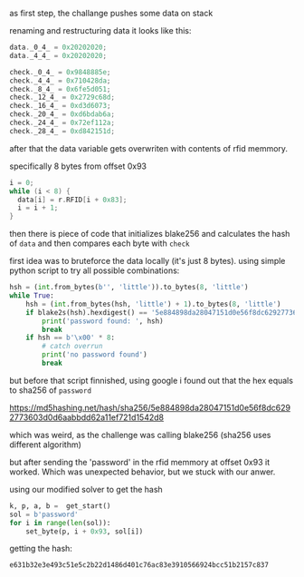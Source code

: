 as first step, the challange pushes some data on stack

renaming and restructuring data it looks like this:
```c
data._0_4_ = 0x20202020;
data._4_4_ = 0x20202020;

check._0_4_ = 0x9848885e;
check._4_4_ = 0x710428da;
check._8_4_ = 0x6fe5d051;
check._12_4_ = 0x2729c68d;
check._16_4_ = 0xd3d6073;
check._20_4_ = 0xd6bdab6a;
check._24_4_ = 0x72ef112a;
check._28_4_ = 0xd842151d;
```

after that the data variable gets overwriten with contents of rfid memmory.

specifically 8 bytes from offset 0x93
```c
i = 0;
while (i < 8) {
  data[i] = r.RFID[i + 0x83];
  i = i + 1;
}
```

then there is piece of code that initializes blake256 and calculates the hash of `data`
and then compares each byte with `check`

first idea was to bruteforce the data locally (it's just 8 bytes).
using simple python script to try all possible combinations:
```python
hsh = (int.from_bytes(b'', 'little')).to_bytes(8, 'little')
while True:
    hsh = (int.from_bytes(hsh, 'little') + 1).to_bytes(8, 'little')
    if blake2s(hsh).hexdigest() == '5e884898da28047151d0e56f8dc6292773603d0d6aabbdd62a11ef721d1542d8':
        print('password found: ', hsh)
        break
    if hsh == b'\x00' * 8:
        # catch overrun
        print('no password found')
        break
```

but before that script finnished, using google i found out that the hex equals to sha256 of `password`

https://md5hashing.net/hash/sha256/5e884898da28047151d0e56f8dc6292773603d0d6aabbdd62a11ef721d1542d8

which was weird, as the challenge was calling blake256 (sha256 uses different algorithm)

but after sending the 'password' in the rfid memmory at offset 0x93 it worked.
Which was unexpected behavior, but we stuck with our anwer.


using our modified solver to get the hash
```python
k, p, a, b =  get_start()
sol = b'password'
for i in range(len(sol)):
    set_byte(p, i + 0x93, sol[i])
```
getting the hash:

```
e631b32e3e493c51e5c2b22d1486d401c76ac83e3910566924bcc51b2157c837
```
